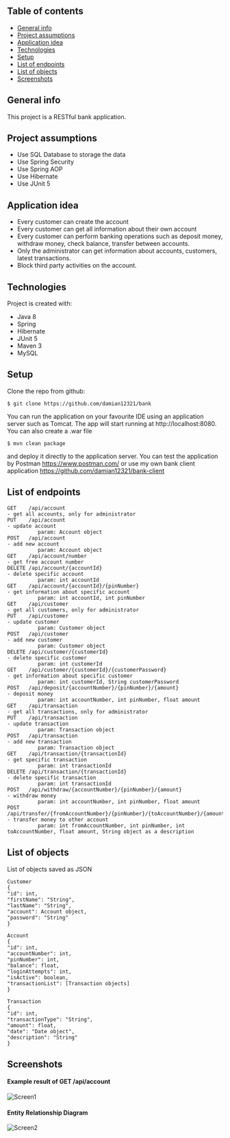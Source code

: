 ## Table of contents
* [General info](#general-info)
* [Project assumptions](#project-assumptions)
* [Application idea](#application-idea)
* [Technologies](#technologies)
* [Setup](#setup)
* [List of endpoints](#list-of-endpoints)
* [List of objects](#list-of-objects)
* [Screenshots](#screenshots)

## General info
This project is a RESTful bank application.
	
## Project assumptions
* Use SQL Database to storage the data
* Use Spring Security
* Use Spring AOP
* Use Hibernate
* Use JUnit 5

## Application idea
* Every customer can create the account 
* Every customer can get all information about their own account
* Every customer can perform banking operations such as deposit money, withdraw money, check balance, transfer between accounts.
* Only the administrator can get information about accounts, customers, latest transactions.
* Block third party activities on the account.

## Technologies
Project is created with:
* Java 8
* Spring
* Hibernate
* JUnit 5
* Maven 3
* MySQL

## Setup
Clone the repo from github:

```
$ git clone https://github.com/damian12321/bank
```

You can run the application on your favourite IDE using an application server such as Tomcat.
The app will start running at http://localhost:8080.
You can also create a .war file 

```
$ mvn clean package
```

and deploy it directly to the application server.
You can test the application by Postman 
https://www.postman.com/
or use my own bank client application
https://github.com/damian12321/bank-client

## List of endpoints

```
GET    /api/account                                                              - get all accounts, only for administrator
PUT    /api/account                                                              - update account
          param: Account object
POST   /api/account                                                              - add new account
          param: Account object
GET    /api/account/number                                                       - get free account number
DELETE /api/account/{accountId}                                                  - delete specific account
          param: int accountId
GET    /api/account/{accountId}/{pinNumber}                                      - get information about specific account
          param: int accountId, int pinNumber
GET    /api/customer                                                             - get all customers, only for administrator
PUT    /api/customer                                                             - update customer
          param: Customer object
POST   /api/customer                                                             - add new customer
          param: Customer object
DELETE /api/customer/{customerId}                                                - delete specific customer
          param: int customerId
GET    /api/customer/{customerId}/{customerPassword}                             - get information about specific customer
          param: int customerId, String customerPassword
POST   /api/deposit/{accountNumber}/{pinNumber}/{amount}                         - deposit money
          param: int accountNumber, int pinNumber, float amount
GET    /api/transaction                                                          - get all transactions, only for administrator
PUT    /api/transaction                                                          - update transaction
          param: Transaction object
POST   /api/transaction                                                          - add new transaction
          param: Transaction object
GET    /api/transaction/{transactionId}                                          - get specific transaction
          param: int transactionId
DELETE /api/transaction/{transactionId}                                          - delete specific transaction
          param: int transactionId
POST   /api/withdraw/{accountNumber}/{pinNumber}/{amount}                        - withdraw money
          param: int accountNumber, int pinNumber, float amount
POST   /api/transfer/{fromAccountNumber}/{pinNumber}/{toAccountNumber}/{amount}/ - transfer money to other account 
          param: int fromAccountNumber, int pinNumber, int toAccountNumber, float amount, String object as a description
```

## List of objects
List of objects saved as JSON 

```
Customer
{
"id": int,
"firstName": "String",
"lastName": "String",
"account": Account object,
"password": "String"
}

Account
{
"id": int,
"accountNumber": int,
"pinNumber": int,
"balance": float,
"loginAttempts": int,
"isActive": boolean,
"transactionList": [Transaction objects]
}

Transaction
{
"id": int,
"transactionType": "String",
"amount": float,
"date": "Date object",
"description": "String"
}
```
## Screenshots
#### Example result of GET /api/account 
![Screen1](./img/Screen1.png)

#### Entity Relationship Diagram
![Screen2](./img/Screen2.png)
